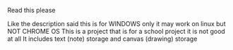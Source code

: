Read this please

Like the description said this is for WINDOWS only it may work on linux but NOT CHROME OS
This is a project that is for a school project it is not good at all 
It includes text (note) storage and canvas (drawing) storage
